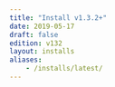 ```yaml
---
title: "Install v1.3.2+"
date: 2019-05-17
draft: false
edition: v132
layout: installs
aliases:
    - /installs/latest/
---
```


